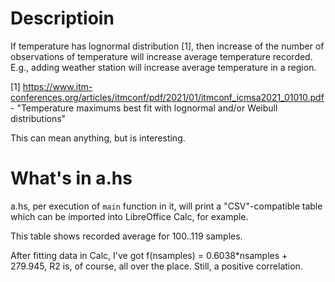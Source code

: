 Descriptioin
================

If temperature has lognormal distribution [1], then increase of the number of observations of temperature will increase average temperature recorded. E.g., adding weather station will increase average temperature in a region.

[1] https://www.itm-conferences.org/articles/itmconf/pdf/2021/01/itmconf_icmsa2021_01010.pdf - "Temperature maximums best fit with lognormal and/or Weibull distributions"

This can mean anything, but is interesting.


What's in a.hs
===================

a.hs, per execution of ```main``` function in it, will print a "CSV"-compatible table which can be imported into LibreOffice Calc, for example.

This table shows recorded average for 100..119 samples.

After fitting data in Calc, I've got f(nsamples) = 0.6038*nsamples + 279.945, R2 is, of course, all over the place. Still, a positive correlation.
